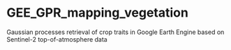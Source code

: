# GEE_GPR_mapping_vegetation
Gaussian processes retrieval of crop traits in Google Earth Engine based on Sentinel-2 top-of-atmosphere data
